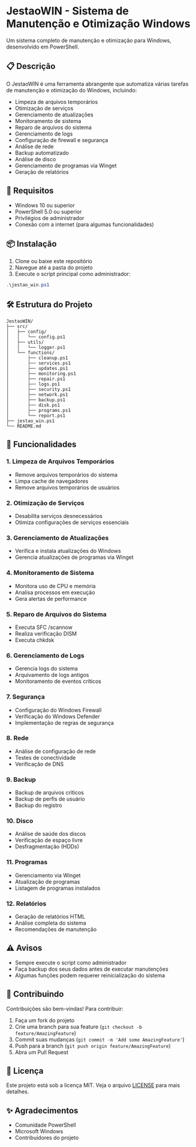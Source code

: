 # JestaoWIN - Sistema de Manutenção e Otimização Windows

Um sistema completo de manutenção e otimização para Windows, desenvolvido em PowerShell.

## 📋 Descrição

O JestaoWIN é uma ferramenta abrangente que automatiza várias tarefas de manutenção e otimização do Windows, incluindo:

- Limpeza de arquivos temporários
- Otimização de serviços
- Gerenciamento de atualizações
- Monitoramento de sistema
- Reparo de arquivos do sistema
- Gerenciamento de logs
- Configuração de firewall e segurança
- Análise de rede
- Backup automatizado
- Análise de disco
- Gerenciamento de programas via Winget
- Geração de relatórios

## 🚀 Requisitos

- Windows 10 ou superior
- PowerShell 5.0 ou superior
- Privilégios de administrador
- Conexão com a internet (para algumas funcionalidades)

## 📦 Instalação

1. Clone ou baixe este repositório
2. Navegue até a pasta do projeto
3. Execute o script principal como administrador:
```powershell
.\jestao_win.ps1
```

## 🛠️ Estrutura do Projeto

```
JestaoWIN/
├── src/
│   ├── config/
│   │   └── config.ps1
│   ├── utils/
│   │   └── logger.ps1
│   └── functions/
│       ├── cleanup.ps1
│       ├── services.ps1
│       ├── updates.ps1
│       ├── monitoring.ps1
│       ├── repair.ps1
│       ├── logs.ps1
│       ├── security.ps1
│       ├── network.ps1
│       ├── backup.ps1
│       ├── disk.ps1
│       ├── programs.ps1
│       └── report.ps1
├── jestao_win.ps1
└── README.md
```

## 📝 Funcionalidades

### 1. Limpeza de Arquivos Temporários
- Remove arquivos temporários do sistema
- Limpa cache de navegadores
- Remove arquivos temporários de usuários

### 2. Otimização de Serviços
- Desabilita serviços desnecessários
- Otimiza configurações de serviços essenciais

### 3. Gerenciamento de Atualizações
- Verifica e instala atualizações do Windows
- Gerencia atualizações de programas via Winget

### 4. Monitoramento de Sistema
- Monitora uso de CPU e memória
- Analisa processos em execução
- Gera alertas de performance

### 5. Reparo de Arquivos do Sistema
- Executa SFC /scannow
- Realiza verificação DISM
- Executa chkdsk

### 6. Gerenciamento de Logs
- Gerencia logs do sistema
- Arquivamento de logs antigos
- Monitoramento de eventos críticos

### 7. Segurança
- Configuração do Windows Firewall
- Verificação do Windows Defender
- Implementação de regras de segurança

### 8. Rede
- Análise de configuração de rede
- Testes de conectividade
- Verificação de DNS

### 9. Backup
- Backup de arquivos críticos
- Backup de perfis de usuário
- Backup do registro

### 10. Disco
- Análise de saúde dos discos
- Verificação de espaço livre
- Desfragmentação (HDDs)

### 11. Programas
- Gerenciamento via Winget
- Atualização de programas
- Listagem de programas instalados

### 12. Relatórios
- Geração de relatórios HTML
- Análise completa do sistema
- Recomendações de manutenção

## ⚠️ Avisos

- Sempre execute o script como administrador
- Faça backup dos seus dados antes de executar manutenções
- Algumas funções podem requerer reinicialização do sistema

## 🤝 Contribuindo

Contribuições são bem-vindas! Para contribuir:

1. Faça um fork do projeto
2. Crie uma branch para sua feature (`git checkout -b feature/AmazingFeature`)
3. Commit suas mudanças (`git commit -m 'Add some AmazingFeature'`)
4. Push para a branch (`git push origin feature/AmazingFeature`)
5. Abra um Pull Request

## 📄 Licença

Este projeto está sob a licença MIT. Veja o arquivo [LICENSE](LICENSE) para mais detalhes.

## ✨ Agradecimentos

- Comunidade PowerShell
- Microsoft Windows
- Contribuidores do projeto
